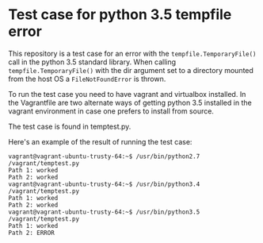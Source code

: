 # Test case for python 3.5 tempfile error

This repository is a test case for an error with the
`tempfile.TemporaryFile()` call in the python 3.5 standard library.
When calling `tempfile.TemporaryFile()` with the dir argument set to a
directory mounted from the host OS a `FileNotFoundError` is thrown.

To run the test case you need to have vagrant and virtualbox installed.
In the Vagrantfile are two alternate ways of getting python 3.5
installed in the vagrant environment in case one prefers to install from
source.

The test case is found in temptest.py.

Here's an example of the result of running the test case:

```
vagrant@vagrant-ubuntu-trusty-64:~$ /usr/bin/python2.7 /vagrant/temptest.py 
Path 1: worked
Path 2: worked
vagrant@vagrant-ubuntu-trusty-64:~$ /usr/bin/python3.4 /vagrant/temptest.py 
Path 1: worked
Path 2: worked
vagrant@vagrant-ubuntu-trusty-64:~$ /usr/bin/python3.5 /vagrant/temptest.py 
Path 1: worked
Path 2: ERROR
```

